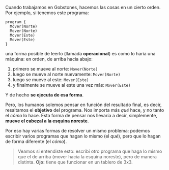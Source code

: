 Cuando trabajamos en Gobstones, hacemos las cosas en un cierto orden. Por ejemplo, si tenemos este programa:

```gobstones
program {
  Mover(Norte)
  Mover(Norte)
  Mover(Este)
  Mover(Este)
}
```

una forma posible de leerlo (llamada **operacional**) es como lo haría una máquina: en orden, de arriba hacia abajo:

1. primero se mueve al norte: `Mover(Norte)`
1. luego se mueve al norte nuevamente: `Mover(Norte)`
1. luego se mueve al este: `Mover(Este)`
1. y finalmente se mueve al este una vez más: `Mover(Este)`

Y de hecho **se ejecuta de esa forma**.

Pero, los humanos solemos pensar en función del resultado final, es decir, resaltamos el **objetivo** del programa. Nos importa más _qué_ hace, y no tanto el _cómo_ lo hace. Esta forma de pensar nos llevaría a decir, simplemente, **mueve el cabezal a la esquina noreste**. 

Por eso hay varias formas de resolver un mismo problema: podemos escribir varios programas que hagan lo mismo (el _qué_), pero que lo hagan de forma diferente (el _cómo_).

> Veamos si entendiste esto: escribí otro programa que haga lo mismo que el de arriba (mover hacia la esquina noreste), pero de manera distinta. **Ojo:** tiene que funcionar en un tablero de 3x3.
